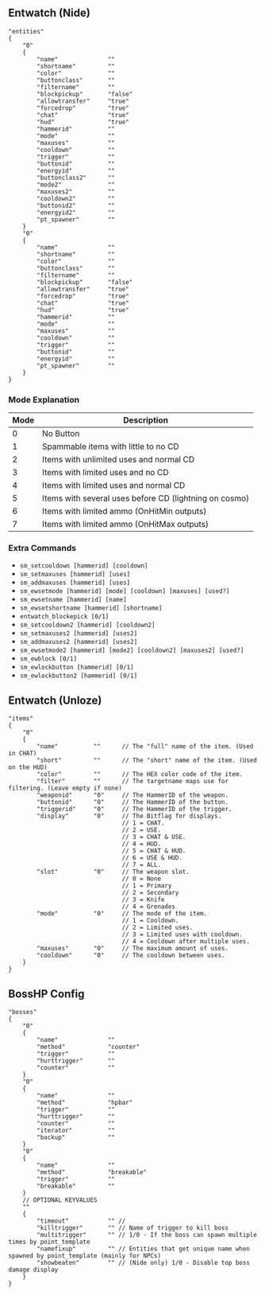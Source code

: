 
## Entwatch (Nide)

```
"entities"
{
    "0"
    {
        "name"              ""
        "shortname"         ""
        "color"             ""
        "buttonclass"       ""
        "filtername"        ""
        "blockpickup"       "false"
        "allowtransfer"     "true"
        "forcedrop"         "true"
        "chat"              "true"
        "hud"               "true"
        "hammerid"          ""
        "mode"              ""
        "maxuses"           ""
        "cooldown"          ""
        "trigger"           ""
        "buttonid"          ""
        "energyid"          ""
        "buttonclass2"      ""
        "mode2"             ""
        "maxuses2"          ""
        "cooldown2"         ""
        "buttonid2"         ""
        "energyid2"         ""
        "pt_spawner"        ""
    }
    "0"
    {
        "name"              ""
        "shortname"         ""
        "color"             ""
        "buttonclass"       ""
        "filtername"        ""
        "blockpickup"       "false"
        "allowtransfer"     "true"
        "forcedrop"         "true"
        "chat"              "true"
        "hud"               "true"
        "hammerid"          ""
        "mode"              ""
        "maxuses"           ""
        "cooldown"          ""
        "trigger"           ""
        "buttonid"          ""
        "energyid"          ""
        "pt_spawner"        ""
    }
}
```

### Mode Explanation

Mode | Description
--- | ---
0 | No Button
1 | Spammable items with little to no CD
2 | Items with unlimited uses and normal CD
3 | Items with limited uses and no CD
4 | Items with limited uses and normal CD
5 | Items with several uses before CD (lightning on cosmo)
6 | Items with limited ammo (OnHitMin outputs)
7 | Items with limited ammo (OnHitMax outputs)

### Extra Commands

- `sm_setcooldown [hammerid] [cooldown]`
- `sm_setmaxuses [hammerid] [uses]`
- `sm_addmaxuses [hammerid] [uses]`
- `sm_ewsetmode [hammerid] [mode] [cooldown] [maxuses] [used?]`
- `sm_ewsetname [hammerid] [name]`
- `sm_ewsetshortname [hammerid] [shortname]`
- `entwatch_blockepick [0/1]`
- `sm_setcooldown2 [hammerid] [cooldown2]`
- `sm_setmaxuses2 [hammerid] [uses2]`
- `sm_addmaxuses2 [hammerid] [uses2]`
- `sm_ewsetmode2 [hammerid] [mode2] [cooldown2] [maxuses2] [used?]`
- `sm_ewblock [0/1]`
- `sm_ewlockbutton [hammerid] [0/1]`
- `sm_ewlockbutton2 [hammerid] [0/1]`

## Entwatch (Unloze)

```
"items"
{
    "0"
    {
        "name"          ""      // The "full" name of the item. (Used in CHAT)
        "short"         ""      // The "short" name of the item. (Used on the HUD)
        "color"         ""      // The HEX color code of the item.
        "filter"        ""      // The targetname maps use for filtering. (Leave empty if none)
        "weaponid"      "0"     // The HammerID of the weapon.
        "buttonid"      "0"     // The HammerID of the button.
        "triggerid"     "0"     // The HammerID of the trigger.
        "display"       "0"     // The Bitflag for displays.
                                // 1 = CHAT.
                                // 2 = USE.
                                // 3 = CHAT & USE.
                                // 4 = HUD.
                                // 5 = CHAT & HUD.
                                // 6 = USE & HUD.
                                // 7 = ALL.
        "slot"          "0"     // The weapon slot.
                                // 0 = None
                                // 1 = Primary
                                // 2 = Secondary
                                // 3 = Knife
                                // 4 = Grenades
        "mode"          "0"     // The mode of the item.
                                // 1 = Cooldown.
                                // 2 = Limited uses.
                                // 3 = Limited uses with cooldown.
                                // 4 = Cooldown after multiple uses.
        "maxuses"       "0"     // The maximum amount of uses.
        "cooldown"      "0"     // The cooldown between uses.
    }
}
```

## BossHP Config

```
"bosses"
{
    "0"
    {
        "name"              ""
        "method"            "counter"
        "trigger"           ""
        "hurttrigger"       ""
        "counter"           ""
    }
    "0"
    {
        "name"              ""
        "method"            "hpbar"
        "trigger"           ""
        "hurttrigger"       ""
        "counter"           ""
        "iterator"          ""
        "backup"            ""
    }
    "0"
    {
        "name"              ""
        "method"            "breakable"
        "trigger"           ""
        "breakable"         ""
    }
    // OPTIONAL KEYVALUES
    ""
    {
        "timeout"           "" //
        "killtrigger"       "" // Name of trigger to kill boss
        "multitrigger"      "" // 1/0 - If the boss can spawn multiple times by point_template
        "namefixup"         "" // Entities that get unique name when spawned by point_template (mainly for NPCs)
        "showbeaten"        "" // (Nide only) 1/0 - Disable top boss damage display
    }
}
```